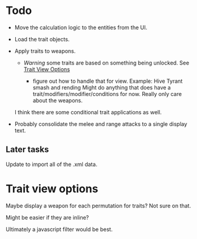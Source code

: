 # Todo

* Move the calculation logic to the entities from the UI.

* Load the trait objects.
* Apply traits to weapons.  
    * *Warning* some traits are based on something being unlocked. See [Trait View Options](#trait-view-options)
	
        * figure out how to handle that for view.
	Example:  Hive Tyrant smash and rending
	Might do anything that does have a trait/modifiers/modifier/conditions for now.  Really only care about the weapons.

	I think there are some conditional trait applications as well.

* Probably consolidate the melee and range attacks to a single display text.

## Later tasks
Update to import all of the .xml data.


# Trait view options
Maybe display a weapon for each permutation for traits?  Not sure on that.

Might be easier if they are inline?

Ultimately a javascript filter would be best.


